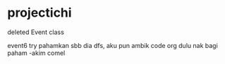 # projectichi

deleted Event class

event6 try pahamkan sbb dia dfs, aku pun ambik code org dulu nak bagi paham -akim comel


